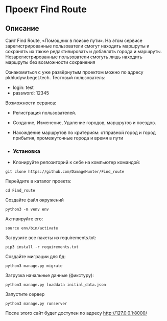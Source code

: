 # Проект Find Route

## Описание

Cайт Find Route, «Помощник в поиске пути». На этом сервисе зарегистрированные пользователи смогут находить маршруты и
сохранять их также редактивировать и добавлять города и маршруты. Незарегистрированные пользователи смогуть лишь
находить маршруты без возможности сохранения

Ознакомиться с уже развёрнутым проектом можно по адресу pkhludyw.beget.tech. Тестовый пользователь:

- login: test
- password: 12345

Возможности сервиса:

- Регистрация пользователей.
- Создание, Изменение, Удаление городов, маршрутов и поездов.
- Нахождение маршрутов по критериям: отправной город и город прибытия, промежуточные города и время в пути

- ### Установка

- Клонируйте репозиторий к себе на компьютер командой:

```
git clone https://github.com/DamageHunter/Find_route
```

Перейдите в каталог проекта:

```
cd Find_route
```

Создайте файл окружений

```
python3 -m venv env
```

Активируйте его:

```
source env/bin/activate
```

Загрузите все пакеты из requirements.txt:

```
pip3 install -r requirements.txt
```
Создайте миграции для бд:

```
python3 manage.py migrate
```

Загрузка начальные данные (фикстуру):

```
python3 manage.py loaddata initial_data.json
```

Запустите сервер
```
python3 manage.py runserver
```

После этого сайт будет доступен по адресу http://127.0.0.1:8000/
